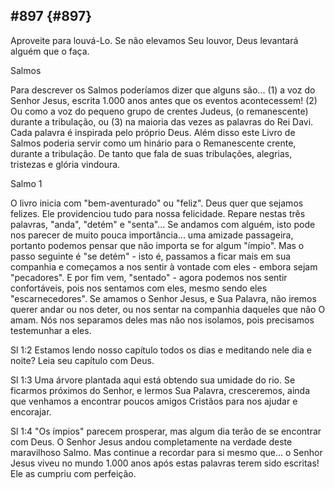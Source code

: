 ## #897 {#897}

Aproveite para louvá-Lo. Se não elevamos Seu louvor, Deus levantará alguém que o faça.

Salmos

Para descrever os Salmos poderíamos dizer que alguns são... (1) a voz do Senhor Jesus, escrita 1.000 anos antes que os eventos acontecessem! (2) Ou como a voz do pequeno grupo de crentes Judeus, (o remanescente) durante a tribulação, ou (3) na maioria das vezes as palavras do Rei Davi. Cada palavra é inspirada pelo próprio Deus. Além disso este Livro de Salmos poderia servir como um hinário para o Remanescente crente, durante a tribulação. De tanto que fala de suas tribulações, alegrias, tristezas e glória vindoura.

Salmo 1

O livro inicia com &quot;bem-aventurado&quot; ou &quot;feliz&quot;. Deus quer que sejamos felizes. Ele providenciou tudo para nossa felicidade. Repare nestas três palavras, &quot;anda&quot;, &quot;detém&quot; e &quot;senta&quot;... Se andamos com alguém, isto pode nos parecer de muito pouca importância... uma amizade passageira, portanto podemos pensar que não importa se for algum &quot;ímpio&quot;. Mas o passo seguinte é &quot;se detém&quot; - isto é, passamos a ficar mais em sua companhia e começamos a nos sentir à vontade com eles - embora sejam &quot;pecadores&quot;. E por fim vem, &quot;sentado&quot; - agora podemos nos sentir confortáveis, pois nos sentamos com eles, mesmo sendo eles &quot;escarnecedores&quot;. Se amamos o Senhor Jesus, e Sua Palavra, não iremos querer andar ou nos deter, ou nos sentar na companhia daqueles que não O amam. Nós nos separamos deles mas não nos isolamos, pois precisamos testemunhar a eles.

Sl 1:2 Estamos lendo nosso capítulo todos os dias e meditando nele dia e noite? Leia seu capítulo com Deus.

Sl 1:3 Uma árvore plantada aqui está obtendo sua umidade do rio. Se ficarmos próximos do Senhor, e lermos Sua Palavra, cresceremos, ainda que venhamos a encontrar poucos amigos Cristãos para nos ajudar e encorajar.

Sl 1:4 &quot;Os ímpios&quot; parecem prosperar, mas algum dia terão de se encontrar com Deus. O Senhor Jesus andou completamente na verdade deste maravilhoso Salmo. Mas continue a recordar para si mesmo que... o Senhor Jesus viveu no mundo 1.000 anos após estas palavras terem sido escritas! Ele as cumpriu com perfeição.